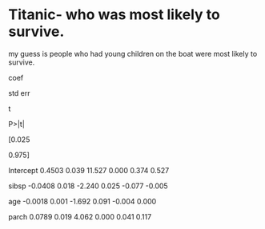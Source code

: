 # Titanic- who was most likely to survive.
my guess is people who had young children on the boat were most likely to survive.
 
 
coef

std err

t

P>|t|

[0.025

0.975]


Intercept
0.4503 0.039 11.527 0.000 0.374 0.527 

sibsp
-0.0408 0.018 -2.240 0.025 -0.077 -0.005 

age
-0.0018 0.001 -1.692 0.091 -0.004 0.000 

parch
0.0789 0.019 4.062 0.000 0.041 0.117 
